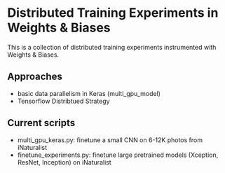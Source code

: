 # Distributed Training Experiments in Weights & Biases

This is a collection of distributed training experiments instrumented with Weights & Biases.

## Approaches

* basic data parallelism in Keras (multi_gpu_model)
* Tensorflow Distribtued Strategy

## Current scripts

* multi_gpu_keras.py: finetune a small CNN on 6-12K photos from iNaturalist
* finetune_experiments.py: finetune large pretrained models (Xception, ResNet, Inception) on iNaturalist

